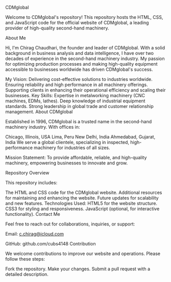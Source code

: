 CDMglobal

Welcome to CDMglobal's repository! This repository hosts the HTML, CSS, and JavaScript code for the official website of CDMglobal, a leading provider of high-quality second-hand machinery.

About Me

Hi, I'm Chirag Chaudhari, the founder and leader of CDMglobal. With a solid background in business analysis and data intelligence, I have over two decades of experience in the second-hand machinery industry. My passion for optimizing production processes and making high-quality equipment accessible to businesses worldwide has driven CDMglobal's success.

My Vision:
Delivering cost-effective solutions to industries worldwide.
Ensuring reliability and high performance in all machinery offerings.
Supporting clients in enhancing their operational efficiency and scaling their businesses.
Key Skills:
Expertise in metalworking machinery (CNC machines, EDMs, lathes).
Deep knowledge of industrial equipment standards.
Strong leadership in global trade and customer relationship management.
About CDMglobal

Established in 1996, CDMglobal is a trusted name in the second-hand machinery industry. With offices in:

Chicago, Illinois, USA
Lima, Peru
New Delhi, India
Ahmedabad, Gujarat, India
We serve a global clientele, specializing in inspected, high-performance machinery for industries of all sizes.

Mission Statement:
To provide affordable, reliable, and high-quality machinery, empowering businesses to innovate and grow.

Repository Overview

This repository includes:

The HTML and CSS code for the CDMglobal website.
Additional resources for maintaining and enhancing the website.
Future updates for scalability and new features.
Technologies Used:
HTML5 for the website structure.
CSS3 for styling and responsiveness.
JavaScript (optional, for interactive functionality).
Contact Me

Feel free to reach out for collaborations, inquiries, or support:

Email: c.chirag@icloud.com

GitHub: github.com/cubs4148
Contribution

We welcome contributions to improve our website and operations. Please follow these steps:

Fork the repository.
Make your changes.
Submit a pull request with a detailed description.
